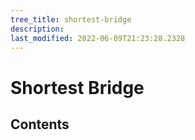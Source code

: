```yaml
---
tree_title: shortest-bridge
description: 
last_modified: 2022-06-09T21:23:28.2328
---
```


# Shortest Bridge

## Contents
